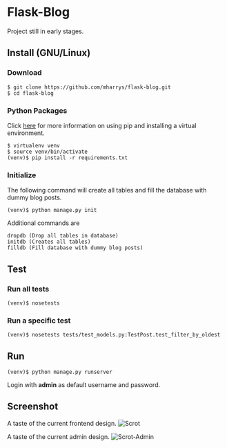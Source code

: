 # Flask-Blog

Project still in early stages.

## Install (GNU/Linux)

### Download

    $ git clone https://github.com/mharrys/flask-blog.git
    $ cd flask-blog
    
### Python Packages

Click [here](http://www.pip-installer.org/en/latest/index.html) for more information on using pip and installing a virtual environment.

    $ virtualenv venv
    $ source venv/bin/activate
    (venv)$ pip install -r requirements.txt
    
### Initialize

The following command will create all tables and fill the database with dummy blog posts.

    (venv)$ python manage.py init
    
Additional commands are

    dropdb (Drop all tables in database)
    initdb (Creates all tables)
    filldb (Fill database with dummy blog posts)

## Test

### Run all tests
    (venv)$ nosetests
    
### Run a specific test
    (venv)$ nosetests tests/test_models.py:TestPost.test_filter_by_oldest
    
## Run

    (venv)$ python manage.py runserver

Login with **admin** as default username and password.

## Screenshot
A taste of the current frontend design.
![Scrot](http://i.imgur.com/GEY4Fm5.png)

A taste of the current admin design.
![Scrot-Admin](http://i.imgur.com/dxekGka.png)

